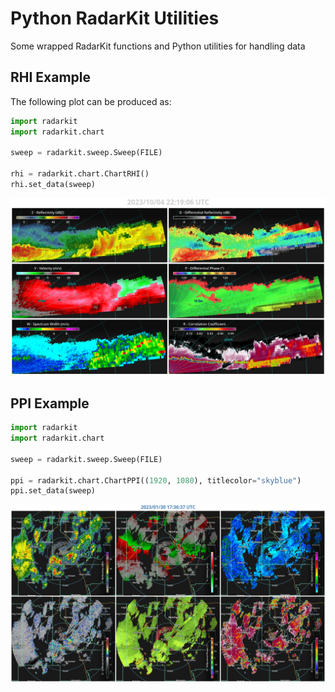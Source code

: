 # Python RadarKit Utilities

Some wrapped RadarKit functions and Python utilities for handling data


## RHI Example

The following plot can be produced as:

```python
import radarkit
import radarkit.chart

sweep = radarkit.sweep.Sweep(FILE)

rhi = radarkit.chart.ChartRHI()
rhi.set_data(sweep)
```
![RH∏I](blob/rhi.png)


## PPI Example
```python
import radarkit
import radarkit.chart

sweep = radarkit.sweep.Sweep(FILE)

ppi = radarkit.chart.ChartPPI((1920, 1080), titlecolor="skyblue")
ppi.set_data(sweep)
```
![PPI](blob/ppi.png)
